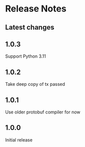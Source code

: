 # Release Notes

## Latest changes

## 1.0.3

Support Python 3.11

## 1.0.2

Take deep copy of tx passed

## 1.0.1

Use older protobuf compiler for now

## 1.0.0

Initial release
